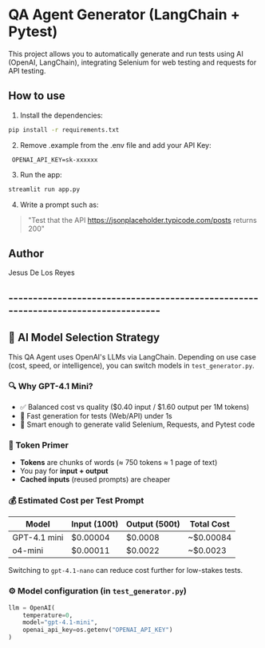 # QA Agent Generator (LangChain + Pytest)

This project allows you to automatically generate and run tests using AI (OpenAI, LangChain), integrating Selenium for web testing and requests for API testing.

## How to use

1. Install the dependencies:
```bash
pip install -r requirements.txt
```
2. Remove .example from the .env file and add your API Key:
```
 OPENAI_API_KEY=sk-xxxxxx
```
3. Run the app:
```bash
streamlit run app.py
```
4. Write a prompt such as:
> "Test that the API https://jsonplaceholder.typicode.com/posts returns 200"

## Author
Jesus De Los Reyes

## ----------------------------------------------------------------------------------

## 🤖 AI Model Selection Strategy

This QA Agent uses OpenAI's LLMs via LangChain. Depending on use case (cost, speed, or intelligence), you can switch models in `test_generator.py`.

### 🔍 Why GPT-4.1 Mini?

- ✅ Balanced cost vs quality ($0.40 input / $1.60 output per 1M tokens)
- 🚀 Fast generation for tests (Web/API) under 1s
- 🧠 Smart enough to generate valid Selenium, Requests, and Pytest code

### 🧪 Token Primer

- **Tokens** are chunks of words (≈ 750 tokens ≈ 1 page of text)
- You pay for **input + output**
- **Cached inputs** (reused prompts) are cheaper

### 💰 Estimated Cost per Test Prompt

| Model         | Input (100t) | Output (500t) | Total Cost  |
|---------------|--------------|----------------|-------------|
| GPT-4.1 mini  | $0.00004     | $0.0008        | ~$0.00084   |
| o4-mini       | $0.00011     | $0.0022        | ~$0.0023    |

Switching to `gpt-4.1-nano` can reduce cost further for low-stakes tests.

### ⚙️ Model configuration (in `test_generator.py`)

```python
llm = OpenAI(
    temperature=0,
    model="gpt-4.1-mini",
    openai_api_key=os.getenv("OPENAI_API_KEY")
)



